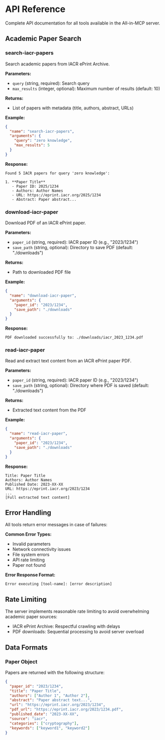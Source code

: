 # API Reference

Complete API documentation for all tools available in the All-in-MCP server.

## Academic Paper Search

### search-iacr-papers

Search academic papers from IACR ePrint Archive.

**Parameters:**

- `query` (string, required): Search query
- `max_results` (integer, optional): Maximum number of results (default: 10)

**Returns:**

- List of papers with metadata (title, authors, abstract, URLs)

**Example:**

```json
{
  "name": "search-iacr-papers",
  "arguments": {
    "query": "zero knowledge",
    "max_results": 5
  }
}
```

**Response:**

```
Found 5 IACR papers for query 'zero knowledge':

1. **Paper Title**
   - Paper ID: 2025/1234
   - Authors: Author Names
   - URL: https://eprint.iacr.org/2025/1234
   - Abstract: Paper abstract...
```

### download-iacr-paper

Download PDF of an IACR ePrint paper.

**Parameters:**

- `paper_id` (string, required): IACR paper ID (e.g., "2023/1234")
- `save_path` (string, optional): Directory to save PDF (default: "./downloads")

**Returns:**

- Path to downloaded PDF file

**Example:**

```json
{
  "name": "download-iacr-paper",
  "arguments": {
    "paper_id": "2023/1234",
    "save_path": "./downloads"
  }
}
```

**Response:**

```
PDF downloaded successfully to: ./downloads/iacr_2023_1234.pdf
```

### read-iacr-paper

Read and extract text content from an IACR ePrint paper PDF.

**Parameters:**

- `paper_id` (string, required): IACR paper ID (e.g., "2023/1234")
- `save_path` (string, optional): Directory where PDF is saved (default: "./downloads")

**Returns:**

- Extracted text content from the PDF

**Example:**

```json
{
  "name": "read-iacr-paper",
  "arguments": {
    "paper_id": "2023/1234",
    "save_path": "./downloads"
  }
}
```

**Response:**

```
Title: Paper Title
Authors: Author Names
Published Date: 2023-XX-XX
URL: https://eprint.iacr.org/2023/1234
...
[Full extracted text content]
```

## Error Handling

All tools return error messages in case of failures:

**Common Error Types:**

- Invalid parameters
- Network connectivity issues
- File system errors
- API rate limiting
- Paper not found

**Error Response Format:**

```
Error executing [tool-name]: [error description]
```

## Rate Limiting

The server implements reasonable rate limiting to avoid overwhelming academic paper sources:

- IACR ePrint Archive: Respectful crawling with delays
- PDF downloads: Sequential processing to avoid server overload

## Data Formats

### Paper Object

Papers are returned with the following structure:

```json
{
  "paper_id": "2023/1234",
  "title": "Paper Title",
  "authors": ["Author 1", "Author 2"],
  "abstract": "Paper abstract text...",
  "url": "https://eprint.iacr.org/2023/1234",
  "pdf_url": "https://eprint.iacr.org/2023/1234.pdf",
  "published_date": "2023-XX-XX",
  "source": "iacr",
  "categories": ["cryptography"],
  "keywords": ["keyword1", "keyword2"]
}
```
